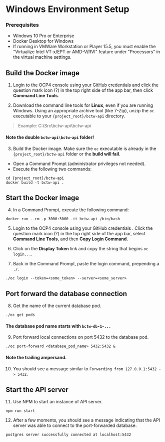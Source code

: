 # Windows Environment Setup 
### Prerequisites ###
* Windows 10 Pro or Enterprise
* Docker Desktop for Windows
* If running in VMWare Workstation or Player 15.5, you must enable the "Virtualize Intel VT-x/EPT or AMD-V/RVI" feature under "Processors" in the virtual machine settings.

## Build the Docker image

1. Login to the OCP4 console using your GitHub credentials and click the question mark icon (?) in the top right side of the app bar, then click **Command Line Tools**.
 
1. Download the command line tools for **Linux**, even if you are running Windows. Using an appropriate archive tool (like 7-Zip), unzip the `oc` executable to your `{project_root}/bctw-api` directory.

> Example: C:\Src\bctw-api\bctw-api

#### Note the double `bctw-api\bctw-api` folder! ####

3. Build the Docker image. Make sure the `oc` executable is already in the `{project_root}/bctw-api` folder or the **build will fail**.
* Open a Command Prompt (administrator privileges not needed).
* Execute the following two commands:
```
cd {project_root}/bctw-api
docker build -t bctw-api .
```

## Start the Docker image

4. In a Command Prompt, execute the following command:
```
docker run --rm -p 3000:3000 -it bctw-api /bin/bash
```
5. Login to the OCP4 console using your GitHub credentials . Click the question mark icon (?) in the top right side of the app bar, select **Command Line Tools**, and then **Copy Login Command**.

1. Click on the **Display Token** link and copy the string that begins `oc login...`.

1. Back in the Command Prompt, paste the login command, prepending a `./`.
```
./oc login --token=<some_token> --server=<some_server>
```

## Port forward the database connection

8. Get the name of the current database pod.
```
./oc get pods
```
#### The database pod name starts with `bctw-db-1-...` ####

9. Port forward local connections on port 5432 to the database pod. 
```
./oc port-forward <database_pod_name> 5432:5432 &
```
#### Note the trailing ampersand. ####

10. You should see a message similar to `Forwarding from 127.0.0.1:5432 -> 5432`.

## Start the API server

11. Use NPM to start an instance of API server.
```
npm run start
```

12. After a few moments, you should see a message indicating that the API server was able to connect to the port-forwarded database.
```
postgres server successfully connected at localhost:5432
```
